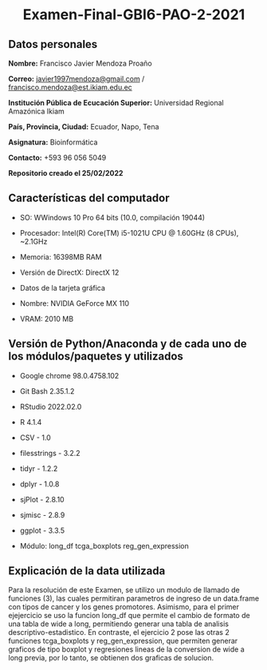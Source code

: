 # <p align="center">Examen-Final-GBI6-PAO-2-2021</p>

## Datos personales

**Nombre:** Francisco Javier Mendoza Proaño

**Correo:** javier1997mendoza@gmail.com / francisco.mendoza@est.ikiam.edu.ec

**Institución Pública de Ecucación Superior:** Universidad Regional Amazónica Ikiam

**País, Provincia, Ciudad:** Ecuador, Napo, Tena

**Asignatura:** Bioinformática

**Contacto:** +593 96 056 5049

**Repositorio creado el 25/02/2022**


## Características del computador

* SO: WWindows 10 Pro 64 bits (10.0, compilación 19044)

* Procesador: Intel(R) Core(TM) i5-1021U CPU @ 1.60GHz (8 CPUs), ~2.1GHz

* Memoria: 16398MB RAM

* Versión de DirectX: DirectX 12

* Datos de la tarjeta gráfica

* Nombre: NVIDIA GeForce MX 110

* VRAM: 2010 MB

## Versión de Python/Anaconda y de cada uno de los módulos/paquetes y utilizados

* Google chrome 98.0.4758.102

* Git Bash 2.35.1.2

* RStudio 2022.02.0

* R 4.1.4

* CSV - 1.0

* filesstrings - 3.2.2

* tidyr - 1.2.2

* dplyr - 1.0.8

* sjPlot - 2.8.10

* sjmisc - 2.8.9

* ggplot - 3.3.5

* Módulo: long_df
          tcga_boxplots
          reg_gen_expression


## Explicación de la data utilizada

Para la resolución de este Examen, se utilizo un modulo de llamado de funciones (3), las cuales permitiran parametros de ingreso de un data.frame con tipos de cancer y los genes promotores. Asimismo, para el primer ejejercicio se uso la funcion long_df que permite el cambio de formato de una tabla de wide a long, permitiendo generar una tabla de analisis descriptivo-estadistico. En contraste, el ejercicio 2 pose las otras 2 funciones tcga_boxplots y reg_gen_expression, que permiten generar graficos de tipo boxplot y regresiones lineas de la conversion de wide a long previa, por lo tanto, se obtienen dos graficas de solucion.
